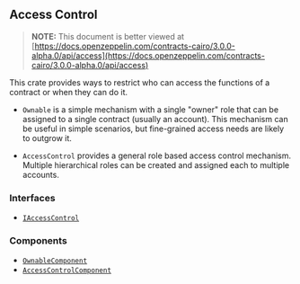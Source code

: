 ## Access Control

> **NOTE:** This document is better viewed at [https://docs.openzeppelin.com/contracts-cairo/3.0.0-alpha.0/api/access](https://docs.openzeppelin.com/contracts-cairo/3.0.0-alpha.0/api/access)

This crate provides ways to restrict who can access the functions of a contract or when they can do it.

- `Ownable` is a simple mechanism with a single "owner" role that can be assigned to a single contract (usually an
account). This mechanism can be useful in simple scenarios, but fine-grained access needs are likely to outgrow it.

- `AccessControl` provides a general role based access control mechanism. Multiple hierarchical roles can be created
and assigned each to multiple accounts.

### Interfaces

- [`IAccessControl`](https://docs.openzeppelin.com/contracts-cairo/3.0.0-alpha.0/api/access#IAccessControl)

### Components

- [`OwnableComponent`](https://docs.openzeppelin.com/contracts-cairo/3.0.0-alpha.0/api/access#OwnableComponent)
- [`AccessControlComponent`](https://docs.openzeppelin.com/contracts-cairo/3.0.0-alpha.0/api/access#AccessControlComponent)
